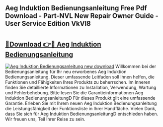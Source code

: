 ## Aeg Induktion Bedienungsanleitung Free Pdf Download - Part-NVL New Repair Owner Guide - User Service Edition VkVI8

# <h2><a href="http://df3yfb.blite.top/?on=Aeg+Induktion+Bedienungsanleitung">🔗Download 👉🔴 Aeg Induktion Bedienungsanleitung</a></h2>

[![Aeg Induktion Bedienungsanleitung new download](https://i.imgur.com/lujVjoI.png)](http://df3yfb.blite.top/?on=Aeg+Induktion+Bedienungsanleitung)
Willkommen bei der Bedienungsanleitung für Ihr neu erworbenes Aeg Induktion Bedienungsanleitung. Dieser umfassende Leitfaden soll Ihnen helfen, die Funktionen und Fähigkeiten Ihres Produkts zu beherrschen. Im Inneren finden Sie detaillierte Informationen zu Installation, Verwendung, Wartung und Fehlerbehebung. Bitte lesen Sie die Garantieinformationen Aeg Induktion BedienungsanleitungD Für dieses Produkt gilt eine umfassende Garantie. Erleben Sie mit Ihrem neuen Aeg Induktion Bedienungsanleitung die Leistungsfähigkeit der Funktionsliste in Ihrer Handfläche. Vielen Dank, dass Sie sich für Aeg Induktion BedienungsanleitungD entschieden haben. Wir freuen uns, Teil Ihrer Reise zu sein.
